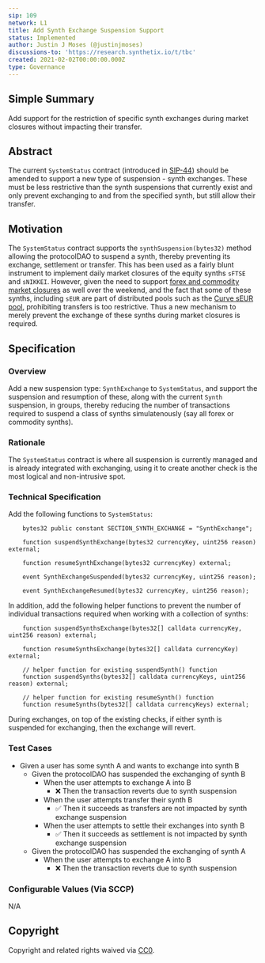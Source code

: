 ```yaml
---
sip: 109
network: L1
title: Add Synth Exchange Suspension Support
status: Implemented
author: Justin J Moses (@justinjmoses)
discussions-to: 'https://research.synthetix.io/t/tbc'
created: 2021-02-02T00:00:00.000Z
type: Governance
---
```


<!--You can leave these HTML comments in your merged SIP and delete the visible duplicate text guides, they will not appear and may be helpful to refer to if you edit it again. This is the suggested template for new SIPs. Note that an SIP number will be assigned by an editor. When opening a pull request to submit your SIP, please use an abbreviated title in the filename, `sip-draft_title_abbrev.md`. The title should be 44 characters or less.-->

## Simple Summary

<!--"If you can't explain it simply, you don't understand it well enough." Simply describe the outcome the proposed changes intends to achieve. This should be non-technical and accessible to a casual community member.-->

Add support for the restriction of specific synth exchanges during market closures without impacting their transfer.

## Abstract

<!--A short (~200 word) description of the proposed change, the abstract should clearly describe the proposed change. This is what *will* be done if the SIP is implemented, not *why* it should be done or *how* it will be done. If the SIP proposes deploying a new contract, write, "we propose to deploy a new contract that will do x".-->

The current `SystemStatus` contract (introduced in [SIP-44](https://sips.synthetix.io/sips/sip-44)) should be amended to support a new type of suspension - synth exchanges. These must be less restrictive than the synth suspensions that currently exist and only prevent exchanging to and from the specified synth, but still allow their transfer.

## Motivation

<!--This is the problem statement. This is the *why* of the SIP. It should clearly explain *why* the current state of the protocol is inadequate.  It is critical that you explain *why* the change is needed, if the SIP proposes changing how something is calculated, you must address *why* the current calculation is innaccurate or wrong. This is not the place to describe how the SIP will address the issue!-->

The `SystemStatus` contract supports the `synthSuspension(bytes32)` method allowing the protocolDAO to suspend a synth, thereby preventing its exchange, settlement or transfer. This has been used as a fairly blunt instrument to implement daily market closures of the equity synths `sFTSE` and `sNIKKEI`. However, given the need to support [forex and commodity market closures](https://www.investopedia.com/terms/forex/f/forex-market-trading-hours.asp) as well over the weekend, and the fact that some of these synths, including `sEUR` are part of distributed pools such as the [Curve sEUR pool](https://www.curve.fi/eurs/), prohibiting transfers is too restrictive. Thus a new mechanism to merely prevent the exchange of these synths during market closures is required.

## Specification

<!--The specification should describe the syntax and semantics of any new feature, there are five sections
1. Overview
2. Rationale
3. Technical Specification
4. Test Cases
5. Configurable Values
-->

### Overview

<!--This is a high level overview of *how* the SIP will solve the problem. The overview should clearly describe how the new feature will be implemented.-->

Add a new suspension type: `SynthExchange` to `SystemStatus`, and support the suspension and resumption of these, along with the current `Synth` suspension, in groups, thereby reducing the number of transactions required to suspend a class of synths simulatenously (say all forex or commodity synths).

### Rationale

<!--This is where you explain the reasoning behind how you propose to solve the problem. Why did you propose to implement the change in this way, what were the considerations and trade-offs. The rationale fleshes out what motivated the design and why particular design decisions were made. It should describe alternate designs that were considered and related work. The rationale may also provide evidence of consensus within the community, and should discuss important objections or concerns raised during discussion.-->

The `SystemStatus` contract is where all suspension is currently managed and is already integrated with exchanging, using it to create another check is the most logical and non-intrusive spot.

### Technical Specification

<!--The technical specification should outline the public API of the changes proposed. That is, changes to any of the interfaces Synthetix currently exposes or the creations of new ones.-->

Add the following functions to `SystemStatus`:

```solidity
    bytes32 public constant SECTION_SYNTH_EXCHANGE = "SynthExchange";

    function suspendSynthExchange(bytes32 currencyKey, uint256 reason) external;

    function resumeSynthExchange(bytes32 currencyKey) external;

    event SynthExchangeSuspended(bytes32 currencyKey, uint256 reason);

    event SynthExchangeResumed(bytes32 currencyKey, uint256 reason);
```

In addition, add the following helper functions to prevent the number of individual transactions required when working with a collection of synths:

```solidity
    function suspendSynthsExchange(bytes32[] calldata currencyKey, uint256 reason) external;

    function resumeSynthsExchange(bytes32[] calldata currencyKey) external;

    // helper function for existing suspendSynth() function
    function suspendSynths(bytes32[] calldata currencyKeys, uint256 reason) external;

    // helper function for existing resumeSynth() function
    function resumeSynths(bytes32[] calldata currencyKeys) external;
```

During exchanges, on top of the existing checks, if either synth is suspended for exchanging, then the exchange will revert.

### Test Cases

<!--Test cases for an implementation are mandatory for SIPs but can be included with the implementation..-->

- Given a user has some synth A and wants to exchange into synth B
  - Given the protocolDAO has suspended the exchanging of synth B
    - When the user attempts to exchange A into B
      - ❌ Then the transaction reverts due to synth suspension
    - When the user attempts transfer their synth B
      - ✅ Then it succeeds as transfers are not impacted by synth exchange suspension
    - When the user attempts to settle their exchanges into synth B
      - ✅ Then it succeeds as settlement is not impacted by synth exchange suspension
  - Given the protocolDAO has suspended the exchanging of synth A
    - When the user attempts to exchange A into B
      - ❌ Then the transaction reverts due to synth suspension

### Configurable Values (Via SCCP)

<!--Please list all values configurable via SCCP under this implementation.-->

N/A

## Copyright

Copyright and related rights waived via [CC0](https://creativecommons.org/publicdomain/zero/1.0/).
